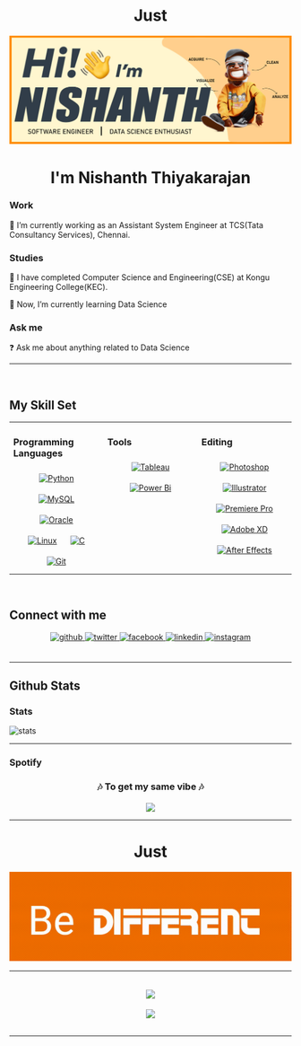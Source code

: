 # <div align="center">Just</div>
<div align="center">
<img src="https://github.com/Nishanth-thiyakarajan/Nishanth-thiyakarajan/blob/main/profile-banner.jpg"/>
</div>  


# <div align="center">I'm Nishanth Thiyakarajan</div>

### Work  
🔭 I’m currently working as an Assistant System Engineer at TCS(Tata Consultancy Services), Chennai.  


### Studies  
🌱 I have completed Computer Science and Engineering(CSE) at Kongu Engineering College(KEC).

🌱 Now, I’m currently learning Data Science  


### Ask me  
❓ Ask me about anything related to Data Science  

---

<br/>  


## My Skill Set  
<table><tr><td valign="top" width="33%">


### Programming Languages  
<div align="center">  
<a href="https://www.python.org/" target="_blank"><img style="margin: 10px" src="https://profilinator.rishav.dev/skills-assets/python-original.svg" alt="Python" height="50" /></a>  
<a href="https://www.mysql.com/" target="_blank"><img style="margin: 10px" src="https://profilinator.rishav.dev/skills-assets/mysql-original-wordmark.svg" alt="MySQL" height="50" /></a>
<a href="https://www.oracle.com/in/index.html" target="_blank"><img style="margin: 10px" src="https://profilinator.rishav.dev/skills-assets/oracle-original.svg" alt="Oracle" height="50" /></a>  
<a href="https://www.linux.org/" target="_blank"><img style="margin: 10px" src="https://profilinator.rishav.dev/skills-assets/linux-original.svg" alt="Linux" height="50" /></a> 
<a href="https://www.cprogramming.com/" target="_blank"><img style="margin: 10px" src="https://profilinator.rishav.dev/skills-assets/c-original.svg" alt="C" height="50" /></a>   
<a href="https://github.com/" target="_blank"><img style="margin: 10px" src="https://profilinator.rishav.dev/skills-assets/git-scm-icon.svg" alt="Git" height="50" /></a>  
</div>

</td><td valign="top" width="33%">



### Tools  
<div align="center">  
<a href="https://www.tableau.com/" target="_blank"><img style="margin: 10px" src="https://profilinator.rishav.dev/skills-assets/tableau.svg" alt="Tableau" height="50" /></a>  
<a href="https://powerbi.microsoft.com/en-us/" target="_blank"><img style="margin: 10px" src="https://profilinator.rishav.dev/skills-assets/powerbi.png" alt="Power Bi" height="50" /></a>  
</div>

</td><td valign="top" width="33%">



### Editing  
<div align="center">  
<a href="https://www.adobe.com/in/products/photoshop.html" target="_blank"><img style="margin: 10px" src="https://profilinator.rishav.dev/skills-assets/photoshop-plain.svg" alt="Photoshop" height="50" /></a>  
<a href="https://www.adobe.com/in/products/illustrator.html" target="_blank"><img style="margin: 10px" src="https://profilinator.rishav.dev/skills-assets/adobe_illustrator-icon.svg" alt="Illustrator" height="50" /></a>  
<a href="https://www.adobe.com/in/products/premiere.html" target="_blank"><img style="margin: 10px" src="https://profilinator.rishav.dev/skills-assets/adobepremierepro.png" alt="Premiere Pro" height="50" /></a>  
<a href="https://www.adobe.com/in/products/xd.html" target="_blank"><img style="margin: 10px" src="https://profilinator.rishav.dev/skills-assets/adobexd.png" alt="Adobe XD" height="50" /></a>   
<a href="https://www.adobe.com/in/products/aftereffects.html" target="_blank"><img style="margin: 10px" src="https://profilinator.rishav.dev/skills-assets/aftereffects.png" alt="After Effects" height="50" /></a>    
</div>

</td></tr></table>  

<br/>  


## Connect with me  
<div align="center">
<a href="https://github.com/Nishanth-thiyakarajan" target="_blank">
<img src=https://img.shields.io/badge/github-%2324292e.svg?&style=for-the-badge&logo=github&logoColor=white alt=github style="margin-bottom: 5px;" />
</a>
<a href="https://twitter.com/Nishanth0729" target="_blank">
<img src=https://img.shields.io/badge/twitter-%2300acee.svg?&style=for-the-badge&logo=twitter&logoColor=white alt=twitter style="margin-bottom: 5px;" />
</a>
<a href="https://www.facebook.com/nishanth.nishanth.393" target="_blank">
<img src=https://img.shields.io/badge/facebook-%232E87FB.svg?&style=for-the-badge&logo=facebook&logoColor=white alt=facebook style="margin-bottom: 5px;" />
</a>
<a href="https://linkedin.com/in/nishanth-thiyakarajan/" target="_blank">
<img src=https://img.shields.io/badge/linkedin-%231E77B5.svg?&style=for-the-badge&logo=linkedin&logoColor=white alt=linkedin style="margin-bottom: 5px;" />
</a>
<a href="https://instagram.com/nishanth_thiyakarajan" target="_blank">
<img src=https://img.shields.io/badge/instagram-%23000000.svg?&style=for-the-badge&logo=instagram&logoColor=white alt=instagram style="margin-bottom: 5px;" />
</a>  
</div>  
  

<br/>  

---

## Github Stats  


### Stats  

![stats](https://github-readme-stats.vercel.app/api?username=Nishanth-thiyakarajan&show_icons=true&theme=dark&count_private=true)

---

### Spotify  

### <div align="center">🎶 To get my same vibe 🎶 </div> 
<div align="center">
<img src="https://spotify-github-profile.vercel.app/api/view.svg?uid=fygigchcl527b24dkt96ghccb&redirect=true][https://spotify-github-profile.vercel.app/api/view.svg?uid=fygigchcl527b24dkt96ghccb&cover_image=true&theme=default&show_offline=true" align="center"/>
 </div>  
 
--- 

# <div align="center">Just</div>
<div align="center">
<img src="https://github.com/Nishanth-thiyakarajan/Nishanth-thiyakarajan/blob/main/profile-gif.gif"/>
</div>  

---

<br/>  

<div align="center">
<img src="https://komarev.com/ghpvc/?username=Nishanth-thiyakarajan&&style=flat-square" align="center" />
</div>  
  

<br/>  

<div align="center">
            <a href="https://paypal.me/Nishanth0729" target="_blank" style="display: inline-block;">
                <img
                    src="https://img.shields.io/badge/Donate-PayPal-blue.svg?style=flat-square&logo=paypal" 
                    align="center"
                />
            </a></div>
<br />

----

<!--
**Nishanth-thiyakarajan/Nishanth-thiyakarajan** is a ✨ _special_ ✨ repository because its `README.md` (this file) appears on your GitHub profile.

Here are some ideas to get you started:

- 🔭 I’m currently working on ...
- 🌱 I’m currently learning ...
- 👯 I’m looking to collaborate on ...
- 🤔 I’m looking for help with ...
- 💬 Ask me about ...
- 📫 How to reach me: ...
- 😄 Pronouns: ...
- ⚡ Fun fact: ...
-->

